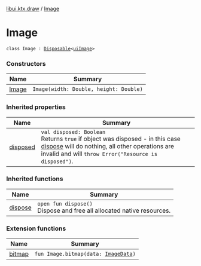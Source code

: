 [libui.ktx.draw](../README.md) / [Image](README.md)

# Image

`class Image : `[`Disposable`](../../libui.ktx/-disposable/README.md)`<`[`uiImage`](../../libui/ui-image.md)`>`

### Constructors

| Name | Summary |
|---|---|
| [Image](-image.md) | `Image(width: Double, height: Double)` |

### Inherited properties

| Name | Summary |
|---|---|
| [disposed](../../libui.ktx/-disposable/disposed.md) | `val disposed: Boolean`<br>Returns `true` if object was disposed - in this case [dispose](../../libui.ktx/-disposable/dispose.md) will do nothing, all other operations are invalid and will `throw Error("Resource is disposed")`. |

### Inherited functions

| Name | Summary |
|---|---|
| [dispose](../../libui.ktx/-disposable/dispose.md) | `open fun dispose()`<br>Dispose and free all allocated native resources. |

### Extension functions

| Name | Summary |
|---|---|
| [bitmap](../bitmap.md) | `fun Image.bitmap(data: `[`ImageData`](../-image-data/README.md)`)` |
